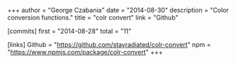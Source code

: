 +++
author = "George Czabania"
date = "2014-08-30"
description = "Color conversion functions."
title = "colr convert"
link = "Github"

[commits]
  first = "2014-08-28"
  total = "11"

[links]
  Github = "https://github.com/stayradiated/colr-convert"
  npm = "https://www.npmjs.com/package/colr-convert"
+++

